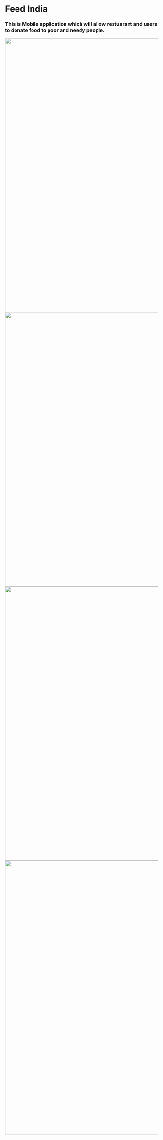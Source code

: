 # Feed India
### This is Mobile application which will allow restuarant and users to donate food to poor and needy people.
<div align="center">
<img src="https://github.com/Shruthirao04/FeedIndia/blob/master/Screenshots%202/1.jpeg" width="900px"/>
<img src="https://github.com/Shruthirao04/FeedIndia/blob/master/Screenshots%202/2.jpeg" width="900px"/>
<img src="https://github.com/Shruthirao04/FeedIndia/blob/master/Screenshots%202/3.jpeg" width="900px"/>
<img src="https://github.com/Shruthirao04/FeedIndia/blob/master/Screenshots%202/4.jpeg" width="900px"/>
</div>
